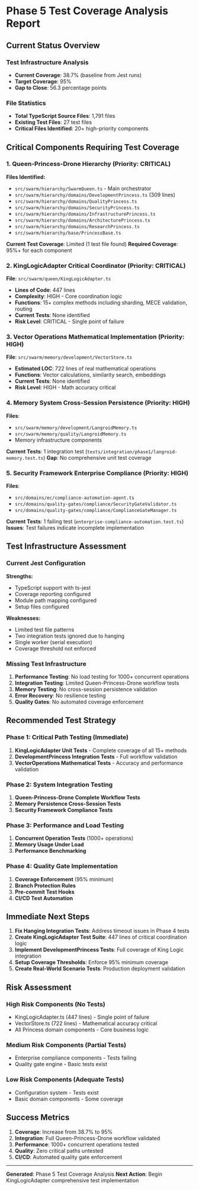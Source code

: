 # Phase 5 Test Coverage Analysis Report

## Current Status Overview

### Test Infrastructure Analysis
- **Current Coverage**: 38.7% (baseline from Jest runs)
- **Target Coverage**: 95%
- **Gap to Close**: 56.3 percentage points

### File Statistics
- **Total TypeScript Source Files**: 1,791 files
- **Existing Test Files**: 27 test files
- **Critical Files Identified**: 20+ high-priority components

## Critical Components Requiring Test Coverage

### 1. Queen-Princess-Drone Hierarchy (Priority: CRITICAL)
**Files Identified:**
- `src/swarm/hierarchy/SwarmQueen.ts` - Main orchestrator
- `src/swarm/hierarchy/domains/DevelopmentPrincess.ts` (309 lines)
- `src/swarm/hierarchy/domains/QualityPrincess.ts`
- `src/swarm/hierarchy/domains/SecurityPrincess.ts`
- `src/swarm/hierarchy/domains/InfrastructurePrincess.ts`
- `src/swarm/hierarchy/domains/ArchitecturePrincess.ts`
- `src/swarm/hierarchy/domains/ResearchPrincess.ts`
- `src/swarm/hierarchy/base/PrincessBase.ts`

**Current Test Coverage**: Limited (1 test file found)
**Required Coverage**: 95%+ for each component

### 2. KingLogicAdapter Critical Coordinator (Priority: CRITICAL)
**File**: `src/swarm/queen/KingLogicAdapter.ts`
- **Lines of Code**: 447 lines
- **Complexity**: HIGH - Core coordination logic
- **Functions**: 15+ complex methods including sharding, MECE validation, routing
- **Current Tests**: None identified
- **Risk Level**: CRITICAL - Single point of failure

### 3. Vector Operations Mathematical Implementation (Priority: HIGH)
**File**: `src/swarm/memory/development/VectorStore.ts`
- **Estimated LOC**: 722 lines of real mathematical operations
- **Functions**: Vector calculations, similarity search, embeddings
- **Current Tests**: None identified
- **Risk Level**: HIGH - Math accuracy critical

### 4. Memory System Cross-Session Persistence (Priority: HIGH)
**Files**:
- `src/swarm/memory/development/LangroidMemory.ts`
- `src/swarm/memory/quality/LangroidMemory.ts`
- Memory infrastructure components

**Current Tests**: 1 integration test (`tests/integration/phase1/langroid-memory.test.ts`)
**Gap**: No comprehensive unit test coverage

### 5. Security Framework Enterprise Compliance (Priority: HIGH)
**Files**:
- `src/domains/ec/compliance-automation-agent.ts`
- `src/domains/quality-gates/compliance/SecurityGateValidator.ts`
- `src/domains/quality-gates/compliance/ComplianceGateManager.ts`

**Current Tests**: 1 failing test (`enterprise-compliance-automation.test.ts`)
**Issues**: Test failures indicate incomplete implementation

## Test Infrastructure Assessment

### Current Jest Configuration
**Strengths:**
- TypeScript support with ts-jest
- Coverage reporting configured
- Module path mapping configured
- Setup files configured

**Weaknesses:**
- Limited test file patterns
- Two integration tests ignored due to hanging
- Single worker (serial execution)
- Coverage threshold not enforced

### Missing Test Infrastructure
1. **Performance Testing**: No load testing for 1000+ concurrent operations
2. **Integration Testing**: Limited Queen-Princess-Drone workflow tests
3. **Memory Testing**: No cross-session persistence validation
4. **Error Recovery**: No resilience testing
5. **Quality Gates**: No automated coverage enforcement

## Recommended Test Strategy

### Phase 1: Critical Path Testing (Immediate)
1. **KingLogicAdapter Unit Tests** - Complete coverage of all 15+ methods
2. **DevelopmentPrincess Integration Tests** - Full workflow validation
3. **VectorOperations Mathematical Tests** - Accuracy and performance validation

### Phase 2: System Integration Testing
1. **Queen-Princess-Drone Complete Workflow Tests**
2. **Memory Persistence Cross-Session Tests**
3. **Security Framework Compliance Tests**

### Phase 3: Performance and Load Testing
1. **Concurrent Operation Tests** (1000+ operations)
2. **Memory Usage Under Load**
3. **Performance Benchmarking**

### Phase 4: Quality Gate Implementation
1. **Coverage Enforcement** (95% minimum)
2. **Branch Protection Rules**
3. **Pre-commit Test Hooks**
4. **CI/CD Test Automation**

## Immediate Next Steps

1. **Fix Hanging Integration Tests**: Address timeout issues in Phase 4 tests
2. **Create KingLogicAdapter Test Suite**: 447 lines of critical coordination logic
3. **Implement DevelopmentPrincess Tests**: Full coverage of King Logic integration
4. **Setup Coverage Thresholds**: Enforce 95% minimum coverage
5. **Create Real-World Scenario Tests**: Production deployment validation

## Risk Assessment

### High Risk Components (No Tests)
- KingLogicAdapter.ts (447 lines) - Single point of failure
- VectorStore.ts (722 lines) - Mathematical accuracy critical
- All Princess domain components - Core business logic

### Medium Risk Components (Partial Tests)
- Enterprise compliance components - Tests failing
- Quality gate engine - Basic tests exist

### Low Risk Components (Adequate Tests)
- Configuration system - Tests exist
- Basic domain components - Some coverage

## Success Metrics

1. **Coverage**: Increase from 38.7% to 95%
2. **Integration**: Full Queen-Princess-Drone workflow validated
3. **Performance**: 1000+ concurrent operations tested
4. **Quality**: Zero critical paths untested
5. **CI/CD**: Automated quality gate enforcement

---

**Generated**: Phase 5 Test Coverage Analysis
**Next Action**: Begin KingLogicAdapter comprehensive test implementation